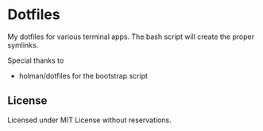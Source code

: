 Dotfiles
========

My dotfiles for various terminal apps. The bash script will create the proper symlinks.

Special thanks to
* holman/dotfiles for the bootstrap script

License
-------
Licensed under MIT License without reservations. 
